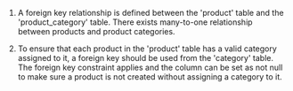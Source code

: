 1. A foreign key relationship is defined between the 'product' table and the 'product_category' table. There exists many-to-one relationship between products and product categories.

2. To ensure that each product in the 'product' table has a valid category assigned to it, a foreign key should be used from the 'category' table. The foreign key constraint applies and the column can be set as not null to make sure a product is not created without assigning a category to it.
